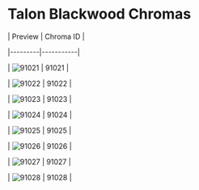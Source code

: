 # Talon Blackwood Chromas


| Preview | Chroma ID |

|---------|-----------|

| ![91021](https://raw.communitydragon.org/latest/plugins/rcp-be-lol-game-data/global/default/v1/champion-chroma-images/91/91021.png) | 91021 |

| ![91022](https://raw.communitydragon.org/latest/plugins/rcp-be-lol-game-data/global/default/v1/champion-chroma-images/91/91022.png) | 91022 |

| ![91023](https://raw.communitydragon.org/latest/plugins/rcp-be-lol-game-data/global/default/v1/champion-chroma-images/91/91023.png) | 91023 |

| ![91024](https://raw.communitydragon.org/latest/plugins/rcp-be-lol-game-data/global/default/v1/champion-chroma-images/91/91024.png) | 91024 |

| ![91025](https://raw.communitydragon.org/latest/plugins/rcp-be-lol-game-data/global/default/v1/champion-chroma-images/91/91025.png) | 91025 |

| ![91026](https://raw.communitydragon.org/latest/plugins/rcp-be-lol-game-data/global/default/v1/champion-chroma-images/91/91026.png) | 91026 |

| ![91027](https://raw.communitydragon.org/latest/plugins/rcp-be-lol-game-data/global/default/v1/champion-chroma-images/91/91027.png) | 91027 |

| ![91028](https://raw.communitydragon.org/latest/plugins/rcp-be-lol-game-data/global/default/v1/champion-chroma-images/91/91028.png) | 91028 |